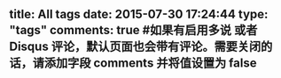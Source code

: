 title: All tags
date: 2015-07-30 17:24:44
type: "tags"
comments: true #如果有启用多说 或者 Disqus 评论，默认页面也会带有评论。需要关闭的话，请添加字段 comments 并将值设置为 false
---
